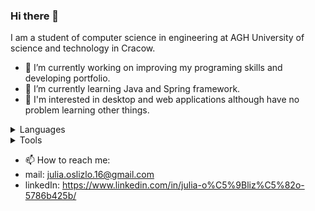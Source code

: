 ### Hi there 👋

I am a student of computer science in engineering at AGH University of science and technology in Cracow.

- 🔭 I’m currently working on improving my programing skills and developing portfolio.
- 🌱 I’m currently learning Java and Spring framework.
- 🤔 I'm interested in desktop and web applications although have no problem learning other things.

<details>
  <summary>Languages</summary>
  C++,
  C,
  Java,
  Python,
  SQL,
  Bash
  </details>
  
 <details>
  <summary>Tools</summary>
  Visual Studio, 
  Qt Framework,
  Spring Framework,
  Git,
  Linux,
  Github
  </details>
  
- 📫 How to reach me: 
- mail: julia.oslizlo.16@gmail.com
- linkedIn: https://www.linkedin.com/in/julia-o%C5%9Bliz%C5%82o-5786b425b/
  


